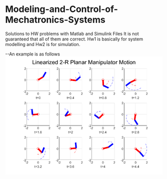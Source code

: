 # Modeling-and-Control-of-Mechatronics-Systems
Solutions to HW problems with Matlab and Simulink Files
It is not guaranteed that all of them are correct. 
Hw1 is basically for system modelling and Hw2 is for simulation.

--An example is as follows
![](HW1/HW1_Q4_simulation.png)
